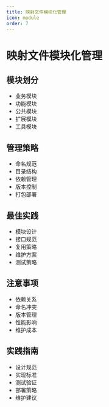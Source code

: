 ```yaml
---
title: 映射文件模块化管理
icon: module
order: 7
---
```


# 映射文件模块化管理

## 模块划分
- 业务模块
- 功能模块
- 公共模块
- 扩展模块
- 工具模块

## 管理策略
- 命名规范
- 目录结构
- 依赖管理
- 版本控制
- 打包部署

## 最佳实践
- 模块设计
- 接口规范
- 复用策略
- 维护方案
- 测试策略

## 注意事项
- 依赖关系
- 命名冲突
- 版本管理
- 性能影响
- 维护成本

## 实践指南
- 设计规范
- 实现标准
- 测试验证
- 部署策略
- 维护建议
